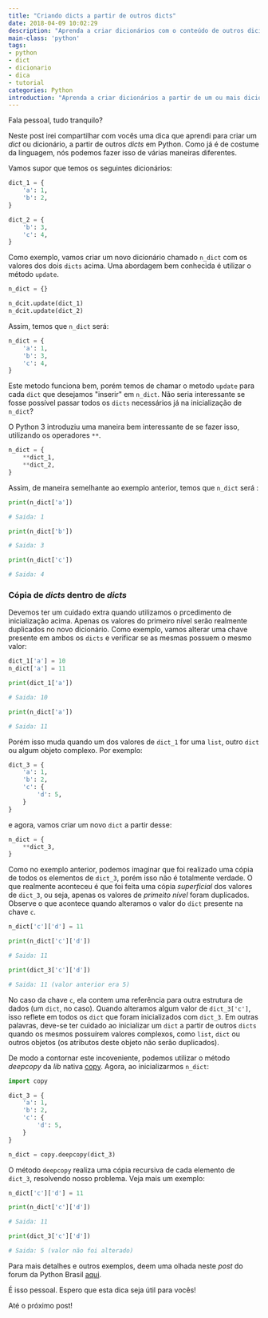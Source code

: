 ```yaml
---
title: "Criando dicts a partir de outros dicts"
date: 2018-04-09 10:02:29
description: "Aprenda a criar dicionários com o conteúdo de outros dicionarios em Python"
main-class: 'python'
tags: 
- python
- dict
- dicionario
- dica
- tutorial
categories: Python
introduction: "Aprenda a criar dicionários a partir de um ou mais dicionarios com Python"
---
```


Fala pessoal, tudo tranquilo?

Neste post irei compartilhar com vocês uma dica que aprendi para criar um *dict* ou dicionário, a partir de outros *dicts* em Python. Como já é de costume da linguagem, nós podemos fazer isso de várias maneiras diferentes. 

Vamos supor que temos os seguintes dicionários:

```python
dict_1 = {
    'a': 1,
    'b': 2,
}

dict_2 = {
    'b': 3,
    'c': 4,
}
```

Como exemplo, vamos criar um novo dicionário chamado `n_dict` com os valores dos dois `dicts` acima. Uma abordagem bem conhecida é utilizar o método `update`.

```python
n_dict = {}

n_dcit.update(dict_1)
n_dcit.update(dict_2)
```

Assim, temos que `n_dict` será:

```python
n_dict = {
    'a': 1,
    'b': 3,
    'c': 4,
}
```

Este metodo funciona bem, porém temos de chamar o metodo `update` para cada `dict` que desejamos "inserir" em `n_dict`. Não seria interessante se fosse possível passar todos os `dicts` necessários já na inicialização de `n_dict`?

O Python 3 introduziu uma maneira bem interessante de se fazer isso, utilizando os operadores `**`.

```python
n_dict = {
    **dict_1,
    **dict_2,
}

```

Assim, de maneira semelhante ao exemplo anterior, temos que `n_dict` será :

```python
print(n_dict['a'])

# Saida: 1

print(n_dict['b'])

# Saida: 3

print(n_dict['c'])

# Saida: 4
```

### Cópia de *dicts* dentro de *dicts*

Devemos ter um cuidado extra quando utilizamos o prcedimento de inicialização acima. Apenas os valores do primeiro nível serão realmente duplicados no novo dicionário. Como exemplo, vamos alterar uma chave presente em ambos os `dicts` e verificar se as mesmas possuem o mesmo valor:

```python
dict_1['a'] = 10
n_dict['a'] = 11

print(dict_1['a'])

# Saida: 10

print(n_dict['a'])

# Saida: 11

```

Porém isso muda quando um dos valores de `dict_1` for uma `list`, outro `dict` ou algum objeto complexo. Por exemplo:

```python
dict_3 = {
    'a': 1,
    'b': 2,
    'c': {
        'd': 5,
    }
}
```

e agora, vamos criar um novo `dict` a partir desse:

```python
n_dict = {
    **dict_3,
}

```

Como no exemplo anterior, podemos imaginar que foi realizado uma cópia de todos os elementos de `dict_3`, porém isso não é totalmente verdade. O que realmente aconteceu é que foi feita uma cópia *superficial* dos valores de `dict_3`, ou seja, apenas os valores de *primeito nível* foram duplicados. Observe o que acontece quando alteramos o valor do `dict` presente na chave `c`.

```python
n_dict['c']['d'] = 11

print(n_dict['c']['d'])

# Saida: 11

print(dict_3['c']['d'])

# Saida: 11 (valor anterior era 5)

```

No caso da chave `c`, ela contem uma referência para outra estrutura de dados (um `dict`, no caso). Quando alteramos algum valor de `dict_3['c']`, isso reflete em todos os `dict` que foram inicializados com `dict_3`. Em outras palavras, deve-se ter cuidado ao inicializar um `dict` a partir de outros `dicts` quando os mesmos possuírem valores complexos, como `list`, `dict` ou outros objetos (os atributos deste objeto não serão duplicados).

De modo a contornar este incoveniente, podemos utilizar o método *deepcopy* da *lib* nativa [copy](https://docs.python.org/2/library/copy.html). Agora, ao inicializarmos `n_dict`:

```python
import copy

dict_3 = {
    'a': 1,
    'b': 2,
    'c': {
        'd': 5,
    }
}

n_dict = copy.deepcopy(dict_3)
```

O método `deepcopy` realiza uma cópia recursiva de cada elemento de `dict_3`, resolvendo nosso problema. Veja mais um exemplo:

```python
n_dict['c']['d'] = 11

print(n_dict['c']['d'])

# Saida: 11

print(dict_3['c']['d'])

# Saida: 5 (valor não foi alterado)
```

Para mais detalhes e outros exemplos, deem uma olhada neste *post* do forum da Python Brasil [aqui](https://groups.google.com/forum/#!topic/python-brasil/OhUqYQ32M7E).

É isso pessoal. Espero que esta dica seja útil para vocês!

Até o próximo post!
